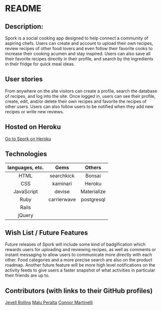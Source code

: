 # README

## Description:

Spork is a social cooking app designed to help connect a community of aspiring chefs. Users can create and account to upload their own recipes, review recipes of other food lovers and even follow their favorite cooks to increase their cooking acumen and stay inspired. Users can also save all their favorite recipes directly in their profile, and search by the ingredients in their fridge for quick meal ideas.


## User stories

From anywhere on the site visitors can create a profile, search the database of recipes, and log into the site. Once logged in, users can see their profile, create, edit, and/or delete their own recipes and favorite the recipes of other users. Users can also follow users to be notified when they add new recipes or write new reviews.  


## Hosted on Heroku

[Go to Spork on Heroku](https://polar-tor-20830.herokuapp.com/)

## Technologies

| languages, etc. |  Gems        |    Others    |
|:---------------:|:------------:|:------------:|
|     HTML        |  searchkick  |  Bonsai      |
|     CSS         |  kaminari    |  Heroku      |
|   JavaScript    |  devise      |  Materialize |
|   Ruby          |  carrierwave |  postgresql  |
|   Rails         |              |              |
|   jQuery        |              |              |


## Wish List / Future Features

Future releases of Spork will include some kind of badgification which rewards users for uploading and reviewing recipes, as well as comments or instant messaging to allow users to communicate more directly with each other. Food categories and a more precise search are also on the product roadmap. Another future feature will be more high level notifications on the activity feeds to give users a faster snapshot of what activities in particular their friends are up to.


## Contributors (with links to their GitHub profiles)

[Jevell Rollins](https://github.com/jkwr)
[Malu Peralta](https://github.com/MaluPalu)
[Connor Martinelli](https://github.com/conmart)
